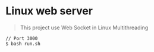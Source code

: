 # Linux web server

> This project use Web Socket in Linux
> Multithreading


```
// Port 3000
$ bash run.sh
```